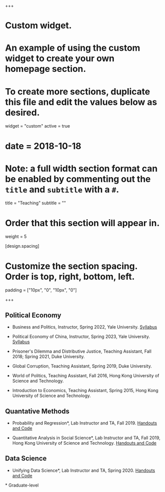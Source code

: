 +++
# Custom widget.
# An example of using the custom widget to create your own homepage section.
# To create more sections, duplicate this file and edit the values below as desired.
widget = "custom"
active = true
# date = 2018-10-18

# Note: a full width section format can be enabled by commenting out the `title` and `subtitle` with a `#`.
title = "Teaching"
subtitle = ""

# Order that this section will appear in.
weight = 5

[design.spacing]
  # Customize the section spacing. Order is top, right, bottom, left.
  padding = ["10px", "0", "10px", "0"]
  
+++

## Political Economy

 - Business and Politics, Instructor, Spring 2022, Yale University. [Syllabus](https://www.dropbox.com/s/latnw1iinriddry/Business_Politics.pdf?dl=0)<br/>
 
 - Political Economy of China, Instructor, Spring 2023, Yale University. [Syllabus](https://www.dropbox.com/s/8qpuo4a34uxgr29/Syllabus_PE_China-2023_updated.pdf?dl=0)<br/>
 
 - Prisoner's Dilemma and Distributive Justice, Teaching Assistant, Fall 2018; Spring 2021, Duke University.  <br/>

 - Global Corruption, Teaching Assistant, Spring 2019, Duke University.  <br/>

 - World of Politics, Teaching Assistant, Fall 2016, Hong Kong University of Science and Technology.  <br/>

 - Introduction to Economics, Teaching Assistant, Spring 2015, Hong Kong University of Science and Technology.  <br/>

## Quantative Methods

 - Probability and Regression*, Lab Instructor and TA, Fall 2019. [Handouts and Code](https://github.com/zeren-li/PS630-R-Lab) <br/>

 - Quantitative Analysis in Social Science*, Lab Instructor and TA, Fall 2019, Hong Kong University of Science and Technology. [Handouts and Code](https://github.com/zeren-li/PS630-R-Lab) <br/>

## Data Science 

 - Unifying Data Science*, Lab Instructor and TA, Spring 2020. [Handouts and Code](https://www.unifyingdatascience.org/html/class_schedule.html) <br/>


\* Graduate-level

